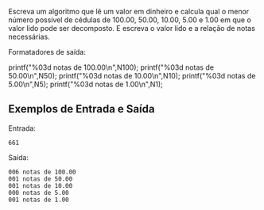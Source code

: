 Escreva um algoritmo que lê um valor em dinheiro e calcula qual o menor número possível de cédulas de 100.00, 50.00, 10.00, 5.00 e 1.00 em que o valor lido pode ser decomposto. E escreva o valor lido e a relação de notas necessárias.

Formatadores de saída:

printf("%03d notas de 100.00\n",N100);
printf("%03d notas de 50.00\n",N50);
printf("%03d notas de 10.00\n",N10);
printf("%03d notas de 5.00\n",N5);
printf("%03d notas de 1.00\n",N1);


## Exemplos de Entrada e Saída

Entrada:

```
661
```

Saída:

```
006 notas de 100.00
001 notas de 50.00
001 notas de 10.00
000 notas de 5.00
001 notas de 1.00
```